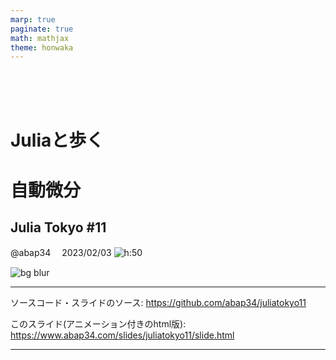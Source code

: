 ```yaml
---
marp: true
paginate: true
math: mathjax
theme: honwaka
---
```


$$
\newcommand{\argmin}{\mathop{\rm arg~min}\limits}
$$


<!-- _class: lead -->

<br>
<br>
<br>

# **Julia**と歩く
# **自動微分**
## Julia Tokyo #11

@abap34　
2023/02/03
![h:50](../img/abap34.png)

![bg blur](../img/surface.gif)

---

<!-- _header: 各種リンク -->

ソースコード・スライドのソース:
https://github.com/abap34/juliatokyo11

このスライド(アニメーション付きのhtml版):
https://www.abap34.com/slides/juliatokyo11/slide.html


---

